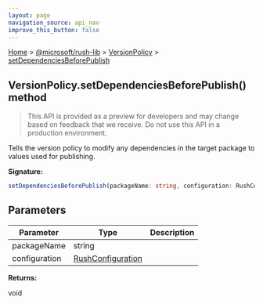 ```yaml
---
layout: page
navigation_source: api_nav
improve_this_button: false
---
```



[Home](./index.md) &gt; [@microsoft/rush-lib](./rush-lib.md) &gt; [VersionPolicy](./rush-lib.versionpolicy.md) &gt; [setDependenciesBeforePublish](./rush-lib.versionpolicy.setdependenciesbeforepublish.md)

## VersionPolicy.setDependenciesBeforePublish() method

> This API is provided as a preview for developers and may change based on feedback that we receive. Do not use this API in a production environment.
>

Tells the version policy to modify any dependencies in the target package to values used for publishing.

<b>Signature:</b>

```typescript
setDependenciesBeforePublish(packageName: string, configuration: RushConfiguration): void;
```

## Parameters

|  Parameter | Type | Description |
|  --- | --- | --- |
|  packageName | string |  |
|  configuration | [RushConfiguration](./rush-lib.rushconfiguration.md) |  |

<b>Returns:</b>

void
